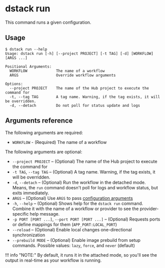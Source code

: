 # dstack run

This command runs a given configuration.

## Usage

<div class="termy">

```shell
$ dstack run --help
Usage: dstack run [-h] [--project PROJECT] [-t TAG] [-d] [WORKFLOW] [ARGS ...]

Positional Arguments:
  WORKFLOW             The name of a workflow
  ARGS                 Override workflow arguments

Options:
  --project PROJECT    The name of the Hub project to execute the command for
  -t, --tag TAG        A tag name. Warning, if the tag exists, it will be overridden.
  -d, --detach         Do not poll for status update and logs
```

</div>

## Arguments reference

The following arguments are required:

- `WORKFLOW` - (Required) The name of a workflow

The following arguments are optional:

- `--project PROJECT` – (Optional) The name of the Hub project to execute the command for
- `-t TAG`, `--tag TAG` – (Optional) A tag name. Warning, if the tag exists, it will be overridden.
- `-d`, `--detach` – (Optional) Run the workflow in the detached mode. Means, the `run` command doesn't
  poll for logs and workflow status, but exits immediately.
- `ARGS` – (Optional) Use `ARGS` to pass [configuration arguments](../../usage/args.md)
- `-h`, `--help` – (Optional) Shows help for the `dstack run` command. Combine it with the name of a workflow
  or provider to see the provider-specific help message.
- `-p PORT [PORT ...]`, `--port PORT [PORT ...]` – (Optional) Requests ports or define mappings for them (`APP_PORT:LOCAL_PORT`)
- `--reload` – (Optional) Enable local changes one-directional synchronization
- `--prebuild MODE` – (Optional) Enable image prebuild from setup commands. Possible values: `lazy`, `force`, and `never` (default)

!!! info "NOTE:"
    By default, it runs it in the attached mode, so you'll see the output in real-time as your
    workflow is running.